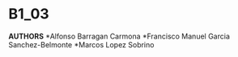 # B1_03
**AUTHORS**
*Alfonso Barragan Carmona
*Francisco Manuel Garcia Sanchez-Belmonte
*Marcos Lopez Sobrino
